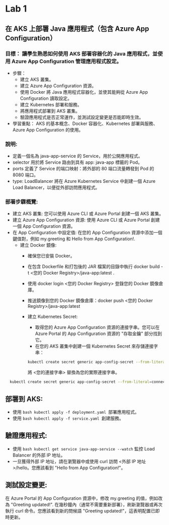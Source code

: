#  Lab 1
## 在 AKS 上部署 Java 應用程式（包含 Azure App Configuration）

### 目標： 讓學生熟悉如何使用 AKS 部署容器化的 Java 應用程式，並使用 Azure App Configuration 管理應用程式設定。
- 步驟：
  - 建立 AKS 叢集。
  - 建立 Azure App Configuration 資源。
  - 使用 Docker 將 Java 應用程式容器化，並使其能夠從 Azure App Configuration 讀取設定。
  - 建立 Kubernetes 部署和服務。
  - 將應用程式部署到 AKS 叢集。
  - 驗證應用程式是否正常運作，並測試設定變更是否能即時生效。
- 學習重點： AKS 的基本概念、Docker 容器化、Kubernetes 部署與服務、Azure App Configuration 的使用。

### 說明:

- 定義一個名為 java-app-service 的 Service，用於公開應用程式。
- selector 用於將 Service 路由到具有 app: java-app 標籤的 Pod。
- ports 定義了 Service 的端口映射：將外部的 80 端口流量轉發到 Pod 的 8080 端口。
- type: LoadBalancer 將在 Azure Kubernetes Service 中創建一個 Azure Load Balancer，以便從外部訪問應用程式。

### 部署步驟概覽:

- 建立 AKS 叢集: 您可以使用 Azure CLI 或 Azure Portal 創建一個 AKS 叢集。
- 建立 Azure App Configuration 資源: 使用 Azure CLI 或 Azure Portal 創建一個 App Configuration 資源。
- 在 App Configuration 中設定值: 在您的 App Configuration 資源中添加一個鍵值對，例如 my.greeting 和 Hello from App Configuration!.
  - 建立 Docker 鏡像:
    - 確保您已安裝 Docker。
    - 在包含 Dockerfile 和打包後的 JAR 檔案的目錄中執行 docker build -t <您的 Docker Registry>/java-app:latest .
    - 使用 docker login <您的 Docker Registry> 登錄您的 Docker 鏡像倉庫。
    - 推送鏡像到您的 Docker 鏡像倉庫：docker push <您的 Docker Registry>/java-app:latest
    - 建立 Kubernetes Secret:
      - 取得您的 Azure App Configuration 資源的連接字串。您可以在 Azure Portal 的 App Configuration 資源的 "存取金鑰" 部分找到它。
      - 在您的 AKS 叢集中創建一個 Kubernetes Secret 來存儲連接字串：
      ```Bash
      kubectl create secret generic app-config-secret --from-literal=connection-string="<您的連接字串>"
      ```
      
      將 <您的連接字串> 替換為您的實際連接字串。

```Bash
  kubectl create secret generic app-config-secret --from-literal=connection-string="<您的連接字串>"
```
## 部署到 AKS:
- 使用 ```bash kubectl apply -f deployment.yaml ```部署應用程式。
- 使用 ```bash kubectl apply -f service.yaml ```創建服務。

## 驗證應用程式:
- 使用 ```bash kubectl get service java-app-service --watch``` 監控 Load Balancer 的外部 IP 地址。
- 一旦獲得外部 IP 地址，請在瀏覽器中或使用 curl 訪問 <外部 IP 地址>/hello。您應該看到 "Hello from App Configuration!"。


## 測試設定變更:
在 Azure Portal 的 App Configuration 資源中，修改 my.greeting 的值，例如改為 "Greeting updated!".
在幾秒鐘內（通常不需要重新部署），刷新瀏覽器或再次執行 curl 命令。您應該看到新的問候語 "Greeting updated!"，這表明配置已即時更新。
